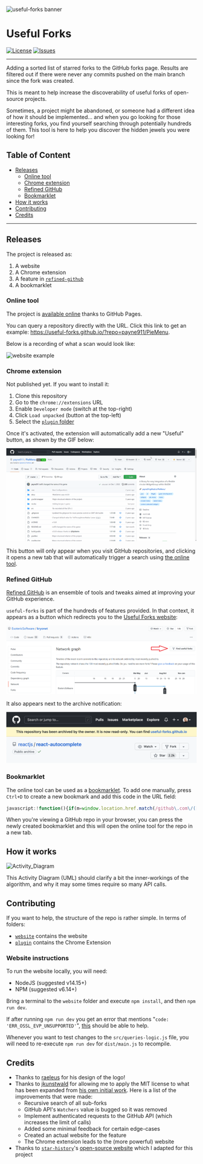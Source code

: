 ![useful-forks banner](website/assets/useful-forks-banner.png "Useful Forks banner")

# Useful Forks
[![License](https://img.shields.io/badge/License-MIT-yellow.svg)](https://github.com/useful-forks/useful-forks.github.io/blob/master/LICENSE)
[![Issues](https://img.shields.io/github/issues/useful-forks/useful-forks.github.io?logo=github&color=brightgreen&label=issues%20%28help%20appreciated%29)](https://github.com/useful-forks/useful-forks.github.io/issues)

---

Adding a sorted list of starred forks to the GitHub forks page. Results are filtered out if there were never any commits pushed on the main branch since the fork was created.

This is meant to help increase the discoverability of useful forks of open-source projects.

Sometimes, a project might be abandoned, or someone had a different idea of how it should be implemented... and when you go looking for those interesting forks, you find yourself searching through potentially hundreds of them. This tool is here to help you discover the hidden jewels you were looking for!

## Table of Content
* [Releases](#releases)
  * [Online tool](#online-tool)
  * [Chrome extension](#chrome-extension)
  * [Refined GitHub](#refined-github)
  * [Bookmarklet](#bookmarklet)
* [How it works](#how-it-works)
* [Contributing](#contributing)
* [Credits](#credits)

---

## Releases
The project is released as:
1. A website
2. A Chrome extension
3. A feature in [`refined-github`](https://github.com/sindresorhus/refined-github)
4. A bookmarklet

### Online tool
The project is [available online](https://useful-forks.github.io/) thanks to GitHub Pages.

You can query a repository directly with the URL. Click this link to get an example: https://useful-forks.github.io/?repo=payne911/PieMenu.

Below is a recording of what a scan would look like:

![website example](media/website_demo.gif "Website demo")

### Chrome extension
Not published yet. If you want to install it:
1. Clone this repository
2. Go to the `chrome://extensions` URL
3. Enable `Developer mode` (switch at the top-right)
4. Click `Load unpacked` (button at the top-left)
5. Select the [`plugin` folder](plugin)

Once it's activated, the extension will automatically add a new "Useful" button, as shown by the GIF below:

![example](media/chrome_extension_demo.gif "Chrome Extension demo")

This button will only appear when you visit GitHub repositories, and clicking it opens a new tab that will automatically trigger a search using [the online tool](#online-tool).

### Refined GitHub
[Refined GitHub](https://github.com/sindresorhus/refined-github) is an ensemble of tools and tweaks aimed at improving your GitHub experience.

`useful-forks` is part of the hundreds of features provided. In that context, it appears as a button which redirects you to the [Useful Forks website](https://useful-forks.github.io/):

![insights_screenshot](media/insights_rg.png "Insights page for Refined GitHub")

It also appears next to the archive notification:

![archive_screenshot](media/archived_repo_rg.png "Archived repository for Refined GitHub")

### Bookmarklet

The online tool can be used as a [bookmarklet](https://en.wikipedia.org/wiki/Bookmarklet). To add one manually, press `Ctrl+D` to create a new bookmark and add this code in the URL field:

```js
javascript:!function(){if(m=window.location.href.match(/github\.com\/([\w.-]+)\/([\w.-]+)/),m){window.open(`https://useful-forks.github.io/?repo=${m[1]}/${m[2]}`)}else window.alert("Not a GitHub repo")}();
```

When you're viewing a GitHub repo in your browser, you can press the newly created bookmarklet and this will open the online tool for the repo in a new tab.

## How it works
![Activity_Diagram](media/query-diagram.png "High-level diagram describing the flow of Useful Forks")

This Activity Diagram (UML) should clarify a bit the inner-workings of the algorithm, and why it may some times require so many API calls.

## Contributing
If you want to help, the structure of the repo is rather simple. In terms of folders:
* [`website`](/website) contains the website
* [`plugin`](/plugin) contains the Chrome Extension

### Website instructions
To run the website locally, you will need:
* NodeJS (suggested v14.15+)
* NPM (suggested v6.14+)

Bring a terminal to the ``website`` folder and execute `npm install`, and then `npm run dev`.

If after running `npm run dev` you get an error that mentions "`code: 'ERR_OSSL_EVP_UNSUPPORTED'`", [this](https://stackoverflow.com/a/69746937/9768291) should be able to help.

Whenever you want to test changes to the `src/queries-logic.js` file, you will need to re-execute `npm run dev` for `dist/main.js` to recompile.

## Credits
* Thanks to [raeleus](https://github.com/raeleus) for his design of the logo!
* Thanks to [jkunstwald](https://github.com/jkunstwald/) for allowing me to apply the MIT license to what has been expanded from [his own initial work](https://github.com/jkunstwald/useful-forks). Here is a list of the improvements that were made:
  * Recursive search of all sub-forks
  * GitHub API's `Watchers` value is bugged so it was removed
  * Implement authenticated requests to the GitHub API (which increases the limit of calls)
  * Added some minimal feedback for certain edge-cases
  * Created an actual website for the feature
  * The Chrome extension leads to the (more powerful) website
* Thanks to [`star-history`](https://star-history.t9t.io/#useful-forks/useful-forks.github.io)'s [open-source website](https://github.com/bytebase/star-history/tree/c0e7aa7cc01d5bab9188fc7d2a2bac409d2915ec/website) which I adapted for this project
